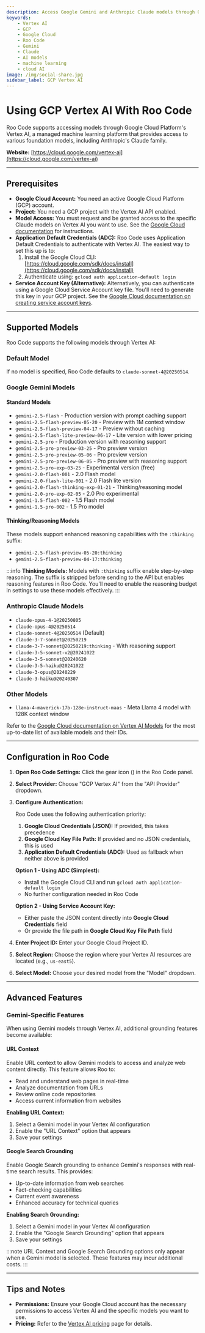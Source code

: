 ```yaml
---
description: Access Google Gemini and Anthropic Claude models through GCP Vertex AI in Roo Code. Configure authentication and start using enterprise AI.
keywords:
    - Vertex AI
    - GCP
    - Google Cloud
    - Roo Code
    - Gemini
    - Claude
    - AI models
    - machine learning
    - cloud AI
image: /img/social-share.jpg
sidebar_label: GCP Vertex AI
---
```


# Using GCP Vertex AI With Roo Code

Roo Code supports accessing models through Google Cloud Platform's Vertex AI, a managed machine learning platform that provides access to various foundation models, including Anthropic's Claude family.

**Website:** [https://cloud.google.com/vertex-ai](https://cloud.google.com/vertex-ai)

---

## Prerequisites

- **Google Cloud Account:** You need an active Google Cloud Platform (GCP) account.
- **Project:** You need a GCP project with the Vertex AI API enabled.
- **Model Access:** You must request and be granted access to the specific Claude models on Vertex AI you want to use. See the [Google Cloud documentation](https://cloud.google.com/vertex-ai/generative-ai/docs/partner-models/use-claude#before_you_begin) for instructions.
- **Application Default Credentials (ADC):** Roo Code uses Application Default Credentials to authenticate with Vertex AI. The easiest way to set this up is to:
    1.  Install the Google Cloud CLI: [https://cloud.google.com/sdk/docs/install](https://cloud.google.com/sdk/docs/install)
    2.  Authenticate using: `gcloud auth application-default login`
- **Service Account Key (Alternative):** Alternatively, you can authenticate using a Google Cloud Service Account key file. You'll need to generate this key in your GCP project. See the [Google Cloud documentation on creating service account keys](https://cloud.google.com/iam/docs/creating-managing-service-account-keys).

---

## Supported Models

Roo Code supports the following models through Vertex AI:

### Default Model

If no model is specified, Roo Code defaults to `claude-sonnet-4@20250514`.

### Google Gemini Models

#### Standard Models

- `gemini-2.5-flash` - Production version with prompt caching support
- `gemini-2.5-flash-preview-05-20` - Preview with 1M context window
- `gemini-2.5-flash-preview-04-17` - Preview without caching
- `gemini-2.5-flash-lite-preview-06-17` - Lite version with lower pricing
- `gemini-2.5-pro` - Production version with reasoning support
- `gemini-2.5-pro-preview-03-25` - Pro preview version
- `gemini-2.5-pro-preview-05-06` - Pro preview version
- `gemini-2.5-pro-preview-06-05` - Pro preview with reasoning support
- `gemini-2.5-pro-exp-03-25` - Experimental version (free)
- `gemini-2.0-flash-001` - 2.0 Flash model
- `gemini-2.0-flash-lite-001` - 2.0 Flash lite version
- `gemini-2.0-flash-thinking-exp-01-21` - Thinking/reasoning model
- `gemini-2.0-pro-exp-02-05` - 2.0 Pro experimental
- `gemini-1.5-flash-002` - 1.5 Flash model
- `gemini-1.5-pro-002` - 1.5 Pro model

#### Thinking/Reasoning Models

These models support enhanced reasoning capabilities with the `:thinking` suffix:

- `gemini-2.5-flash-preview-05-20:thinking`
- `gemini-2.5-flash-preview-04-17:thinking`

:::info
**Thinking Models:** Models with `:thinking` suffix enable step-by-step reasoning. The suffix is stripped before sending to the API but enables reasoning features in Roo Code. You'll need to enable the reasoning budget in settings to use these models effectively.
:::

### Anthropic Claude Models

- `claude-opus-4-1@20250805`
- `claude-opus-4@20250514`
- `claude-sonnet-4@20250514` (Default)
- `claude-3-7-sonnet@20250219`
- `claude-3-7-sonnet@20250219:thinking` - With reasoning support
- `claude-3-5-sonnet-v2@20241022`
- `claude-3-5-sonnet@20240620`
- `claude-3-5-haiku@20241022`
- `claude-3-opus@20240229`
- `claude-3-haiku@20240307`

### Other Models

- `llama-4-maverick-17b-128e-instruct-maas` - Meta Llama 4 model with 128K context window

Refer to the [Google Cloud documentation on Vertex AI Models](https://cloud.google.com/vertex-ai/generative-ai/docs/learn/models) for the most up-to-date list of available models and their IDs.

---

## Configuration in Roo Code

1.  **Open Roo Code Settings:** Click the gear icon (<Codicon name="gear" />) in the Roo Code panel.
2.  **Select Provider:** Choose "GCP Vertex AI" from the "API Provider" dropdown.
3.  **Configure Authentication:**

    Roo Code uses the following authentication priority:

    1. **Google Cloud Credentials (JSON):** If provided, this takes precedence
    2. **Google Cloud Key File Path:** If provided and no JSON credentials, this is used
    3. **Application Default Credentials (ADC):** Used as fallback when neither above is provided

    **Option 1 - Using ADC (Simplest):**

    - Install the Google Cloud CLI and run `gcloud auth application-default login`
    - No further configuration needed in Roo Code

    **Option 2 - Using Service Account Key:**

    - Either paste the JSON content directly into **Google Cloud Credentials** field
    - Or provide the file path in **Google Cloud Key File Path** field

4.  **Enter Project ID:** Enter your Google Cloud Project ID.
5.  **Select Region:** Choose the region where your Vertex AI resources are located (e.g., `us-east5`).
6.  **Select Model:** Choose your desired model from the "Model" dropdown.

---

## Advanced Features

### Gemini-Specific Features

When using Gemini models through Vertex AI, additional grounding features become available:

#### URL Context

Enable URL context to allow Gemini models to access and analyze web content directly. This feature allows Roo to:

- Read and understand web pages in real-time
- Analyze documentation from URLs
- Review online code repositories
- Access current information from websites

**Enabling URL Context:**

1. Select a Gemini model in your Vertex AI configuration
2. Enable the "URL Context" option that appears
3. Save your settings

#### Google Search Grounding

Enable Google Search grounding to enhance Gemini's responses with real-time search results. This provides:

- Up-to-date information from web searches
- Fact-checking capabilities
- Current event awareness
- Enhanced accuracy for technical queries

**Enabling Search Grounding:**

1. Select a Gemini model in your Vertex AI configuration
2. Enable the "Google Search Grounding" option that appears
3. Save your settings

:::note
URL Context and Google Search Grounding options only appear when a Gemini model is selected. These features may incur additional costs.
:::

---

## Tips and Notes

- **Permissions:** Ensure your Google Cloud account has the necessary permissions to access Vertex AI and the specific models you want to use.
- **Pricing:** Refer to the [Vertex AI pricing](https://cloud.google.com/vertex-ai/pricing) page for details.
